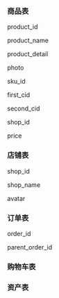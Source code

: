 ### 商品表

product_id

product_name

product_detail

photo

sku_id

first_cid

second_cid

shop_id

price

### 店铺表

shop_id

shop_name

avatar

### 订单表

order_id

parent_order_id

### 购物车表

### 资产表


